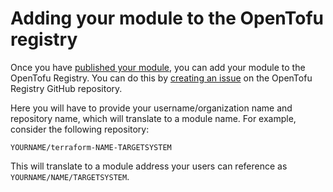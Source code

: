# Adding your module to the OpenTofu registry

Once you have [published your module](/docs/modules/publishing), you can add your module to the OpenTofu Registry. You can do this by [creating an issue](https://github.com/opentofu/registry/issues/new/choose) on the OpenTofu Registry GitHub repository.

Here you will have to provide your username/organization name and repository name, which will translate to a module name. For example, consider the following repository:

```
YOURNAME/terraform-NAME-TARGETSYSTEM
```

This will translate to a module address your users can reference as `YOURNAME/NAME/TARGETSYSTEM`.